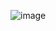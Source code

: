 ![image](https://user-images.githubusercontent.com/84760072/190867835-f9638cfb-f840-4542-96ee-f439183e4221.png)
